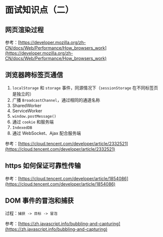 # 面试知识点（二）

## 网页渲染过程

参考：[https://developer.mozilla.org/zh-CN/docs/Web/Performance/How_browsers_work](https://developer.mozilla.org/zh-CN/docs/Web/Performance/How_browsers_work)

## 浏览器跨标签页通信

1. `localStorage` 和 `storage` 事件，同源情况下（`sessionStorage` 在不同标签页是独立的）
2. 广播 `BroadcastChannel`，通过相同的通道名称
3. SharedWorker
4. ServiceWorker
5. `window.postMessage()`
6. 通过 `cookie` 和服务端
7. `IndexedDB`
8. 通过 WebSocket、Ajax 配合服务端

参考：[https://cloud.tencent.com/developer/article/2332521](https://cloud.tencent.com/developer/article/2332521)

## https 如何保证可靠性传输

参考：[https://cloud.tencent.com/developer/article/1854086](https://cloud.tencent.com/developer/article/1854086)

## DOM 事件的冒泡和捕获

过程：`捕获 -> 目标 -> 冒泡`

参考：[https://zh.javascript.info/bubbling-and-capturing](https://zh.javascript.info/bubbling-and-capturing)
